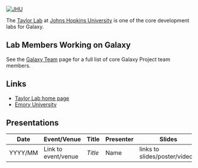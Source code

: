[![JHU](/src/images/logos/JohnsHopkins.png)](http://bio.jhu.edu/directory/james-taylor/)

The [Taylor Lab](http://bio.jhu.edu/directory/james-taylor/) at [Johns Hopkins University](https://www.jhu.edu/) is one of the core development labs for Galaxy.

## Lab Members Working on Galaxy

See the [Galaxy Team](/src/galaxy-team/index.md) page for a full list of core Galaxy Project team members.

## Links

* [Taylor Lab home page](http://bio.jhu.edu/directory/james-taylor/)
* [Emory University](https://www.jhu.edu/)

## Presentations


| Date |  Event/Venue  |  Title  |  Presenter  |  Slides  | 
| ---- | ------------ | ------ | ---------- | ------- | 
| YYYY/MM |  Link to event/venue   |  *Title*  |  Name  |  links to slides/poster/video]]  |
